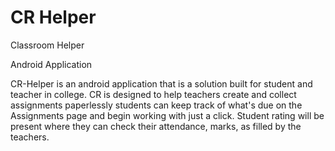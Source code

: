 # CR Helper
Classroom Helper

Android Application

CR-Helper is an android application that is a solution built for student and teacher in college. 
CR is designed to help teachers create and collect assignments paperlessly students can keep track of what's due on the Assignments page and begin working with just a click.
Student rating will be present where they can check their attendance, marks, as filled by the teachers. 
